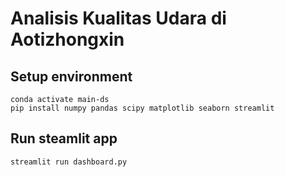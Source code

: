 # Analisis Kualitas Udara di Aotizhongxin
## Setup environment
```
conda activate main-ds
pip install numpy pandas scipy matplotlib seaborn streamlit 
```

## Run steamlit app
```
streamlit run dashboard.py
```
